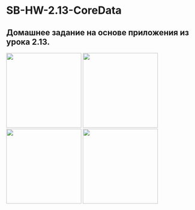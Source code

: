 # SB-HW-2.13-CoreData
## Домашнее задание на основе приложения из урока 2.13.
<p>
<img src="https://user-images.githubusercontent.com/112563277/197908633-fa4b8250-69f1-493b-b80f-b890f52e04f4.png" width="200"/>
<img src="https://user-images.githubusercontent.com/112563277/197908628-5f039b45-ee7c-45a5-88b7-a45a27361035.png" width="200"/>
<img src="https://user-images.githubusercontent.com/112563277/197908625-e28c7719-ccf5-445b-af71-00c2e60be71c.png" width="200"/>
<img src="https://user-images.githubusercontent.com/112563277/197908620-07a8a257-4c31-49b4-871c-4446647aec95.png" width="200"/>
</p>
